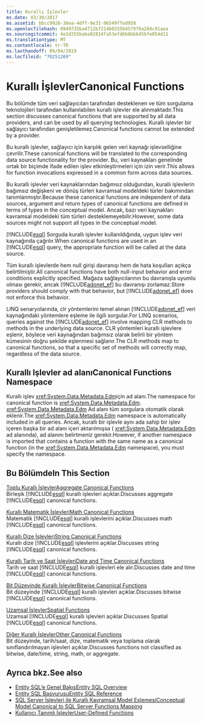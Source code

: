 ```yaml
---
title: Kurallı İşlevler
ms.date: 03/30/2017
ms.assetid: bbcc9928-36ea-4dff-9e31-96549ffed958
ms.openlocfilehash: 8949735ba4712b721460335b4579f0a268c91aea
ms.sourcegitcommit: 4e2d355baba82814fa53efd6b8bbb45bfe054d11
ms.translationtype: MT
ms.contentlocale: tr-TR
ms.lasthandoff: 09/04/2019
ms.locfileid: "70251269"
---
```

# <a name="canonical-functions"></a><span data-ttu-id="ee65b-102">Kurallı İşlevler</span><span class="sxs-lookup"><span data-stu-id="ee65b-102">Canonical Functions</span></span>
<span data-ttu-id="ee65b-103">Bu bölümde tüm veri sağlayıcıları tarafından desteklenen ve tüm sorgulama teknolojileri tarafından kullanılabilen kurallı işlevler ele alınmaktadır.</span><span class="sxs-lookup"><span data-stu-id="ee65b-103">This section discusses canonical functions that are supported by all data providers, and can be used by all querying technologies.</span></span> <span data-ttu-id="ee65b-104">Kurallı işlevler bir sağlayıcı tarafından genişletilemez.</span><span class="sxs-lookup"><span data-stu-id="ee65b-104">Canonical functions cannot be extended by a provider.</span></span>  
  
 <span data-ttu-id="ee65b-105">Bu kurallı işlevler, sağlayıcı için karşılık gelen veri kaynağı işlevselliğine çevrilir.</span><span class="sxs-lookup"><span data-stu-id="ee65b-105">These canonical functions will be translated to the corresponding data source functionality for the provider.</span></span> <span data-ttu-id="ee65b-106">Bu, veri kaynakları genelinde ortak bir biçimde ifade edilen işlev etkinleştirmeleri için izin verir.</span><span class="sxs-lookup"><span data-stu-id="ee65b-106">This allows for function invocations expressed in a common form across data sources.</span></span>  
  
 <span data-ttu-id="ee65b-107">Bu kurallı işlevler veri kaynaklarından bağımsız olduğundan, kurallı işlevlerin bağımsız değişkeni ve dönüş türleri kavramsal modeldeki türler bakımından tanımlanmıştır.</span><span class="sxs-lookup"><span data-stu-id="ee65b-107">Because these canonical functions are independent of data sources, argument and return types of canonical functions are defined in terms of types in the conceptual model.</span></span> <span data-ttu-id="ee65b-108">Ancak, bazı veri kaynakları kavramsal modeldeki tüm türleri desteklemeyebilir.</span><span class="sxs-lookup"><span data-stu-id="ee65b-108">However, some data sources might not support all types in the conceptual model.</span></span>  
  
 <span data-ttu-id="ee65b-109">[!INCLUDE[esql](../../../../../../includes/esql-md.md)] Sorguda kurallı işlevler kullanıldığında, uygun işlev veri kaynağında çağrılır.</span><span class="sxs-lookup"><span data-stu-id="ee65b-109">When canonical functions are used in an [!INCLUDE[esql](../../../../../../includes/esql-md.md)] query, the appropriate function will be called at the data source.</span></span>  
  
 <span data-ttu-id="ee65b-110">Tüm kurallı işlevlerde hem null girişi davranışı hem de hata koşulları açıkça belirtilmiştir.</span><span class="sxs-lookup"><span data-stu-id="ee65b-110">All canonical functions have both null-input behavior and error conditions explicitly specified.</span></span> <span data-ttu-id="ee65b-111">Mağaza sağlayıcılarının bu davranışla uyumlu olması gerekir, ancak [!INCLUDE[adonet_ef](../../../../../../includes/adonet-ef-md.md)] bu davranışı zorlamaz.</span><span class="sxs-lookup"><span data-stu-id="ee65b-111">Store providers should comply with that behavior, but [!INCLUDE[adonet_ef](../../../../../../includes/adonet-ef-md.md)] does not enforce this behavior.</span></span>  
  
 <span data-ttu-id="ee65b-112">LINQ senaryolarında, clr yöntemlerini temel alınan [!INCLUDE[adonet_ef](../../../../../../includes/adonet-ef-md.md)] veri kaynağındaki yöntemlere eşleme ile ilgili sorgular.</span><span class="sxs-lookup"><span data-stu-id="ee65b-112">For LINQ scenarios, queries against the [!INCLUDE[adonet_ef](../../../../../../includes/adonet-ef-md.md)] involve mapping CLR methods to methods in the underlying data source.</span></span> <span data-ttu-id="ee65b-113">CLR yöntemleri kurallı işlevlere eşlenir, böylece veri kaynağından bağımsız olarak belirli bir yöntem kümesinin doğru şekilde eşlenmesi sağlanır.</span><span class="sxs-lookup"><span data-stu-id="ee65b-113">The CLR methods map to canonical functions, so that a specific set of methods will correctly map, regardless of the data source.</span></span>  
  
## <a name="canonical-functions-namespace"></a><span data-ttu-id="ee65b-114">Kurallı Işlevler ad alanı</span><span class="sxs-lookup"><span data-stu-id="ee65b-114">Canonical Functions Namespace</span></span>  
 <span data-ttu-id="ee65b-115">Kurallı işlev <xref:System.Data.Metadata.Edm>için ad alanı.</span><span class="sxs-lookup"><span data-stu-id="ee65b-115">The namespace for canonical function is <xref:System.Data.Metadata.Edm>.</span></span> <span data-ttu-id="ee65b-116"><xref:System.Data.Metadata.Edm> Ad alanı tüm sorgulara otomatik olarak eklenir.</span><span class="sxs-lookup"><span data-stu-id="ee65b-116">The <xref:System.Data.Metadata.Edm> namespace is automatically included in all queries.</span></span> <span data-ttu-id="ee65b-117">Ancak, kurallı bir işlevle aynı ada sahip bir işlev içeren başka bir ad alanı içeri aktarılmışsa ( <xref:System.Data.Metadata.Edm> ad alanında), ad alanını belirtmeniz gerekir.</span><span class="sxs-lookup"><span data-stu-id="ee65b-117">However, if another namespace is imported that contains a function with the same name as a canonical function (in the <xref:System.Data.Metadata.Edm> namespace), you must specify the namespace.</span></span>  
  
## <a name="in-this-section"></a><span data-ttu-id="ee65b-118">Bu Bölümde</span><span class="sxs-lookup"><span data-stu-id="ee65b-118">In This Section</span></span>  
 [<span data-ttu-id="ee65b-119">Toplu Kurallı İşlevler</span><span class="sxs-lookup"><span data-stu-id="ee65b-119">Aggregate Canonical Functions</span></span>](aggregate-canonical-functions.md)  
 <span data-ttu-id="ee65b-120">Birleşik [!INCLUDE[esql](../../../../../../includes/esql-md.md)] kurallı işlevleri açıklar.</span><span class="sxs-lookup"><span data-stu-id="ee65b-120">Discusses aggregate [!INCLUDE[esql](../../../../../../includes/esql-md.md)] canonical functions.</span></span>  
  
 [<span data-ttu-id="ee65b-121">Kurallı Matematik İşlevleri</span><span class="sxs-lookup"><span data-stu-id="ee65b-121">Math Canonical Functions</span></span>](math-canonical-functions.md)  
 <span data-ttu-id="ee65b-122">Matematik [!INCLUDE[esql](../../../../../../includes/esql-md.md)] kurallı işlevlerini açıklar.</span><span class="sxs-lookup"><span data-stu-id="ee65b-122">Discusses math [!INCLUDE[esql](../../../../../../includes/esql-md.md)] canonical functions.</span></span>  
  
 [<span data-ttu-id="ee65b-123">Kurallı Dize İşlevleri</span><span class="sxs-lookup"><span data-stu-id="ee65b-123">String Canonical Functions</span></span>](string-canonical-functions.md)  
 <span data-ttu-id="ee65b-124">Kurallı dize [!INCLUDE[esql](../../../../../../includes/esql-md.md)] işlevlerini açıklar.</span><span class="sxs-lookup"><span data-stu-id="ee65b-124">Discusses string [!INCLUDE[esql](../../../../../../includes/esql-md.md)] canonical functions.</span></span>  
  
 [<span data-ttu-id="ee65b-125">Kurallı Tarih ve Saat İşlevleri</span><span class="sxs-lookup"><span data-stu-id="ee65b-125">Date and Time Canonical Functions</span></span>](date-and-time-canonical-functions.md)  
 <span data-ttu-id="ee65b-126">Tarih ve saat [!INCLUDE[esql](../../../../../../includes/esql-md.md)] kurallı işlevleri ele alır.</span><span class="sxs-lookup"><span data-stu-id="ee65b-126">Discusses date and time [!INCLUDE[esql](../../../../../../includes/esql-md.md)] canonical functions.</span></span>  
  
 [<span data-ttu-id="ee65b-127">Bit Düzeyinde Kurallı İşlevler</span><span class="sxs-lookup"><span data-stu-id="ee65b-127">Bitwise Canonical Functions</span></span>](bitwise-canonical-functions.md)  
 <span data-ttu-id="ee65b-128">Bit düzeyinde [!INCLUDE[esql](../../../../../../includes/esql-md.md)] kurallı işlevleri açıklar.</span><span class="sxs-lookup"><span data-stu-id="ee65b-128">Discusses bitwise [!INCLUDE[esql](../../../../../../includes/esql-md.md)] canonical functions.</span></span>  
  
 [<span data-ttu-id="ee65b-129">Uzamsal İşlevler</span><span class="sxs-lookup"><span data-stu-id="ee65b-129">Spatial Functions</span></span>](spatial-functions.md)  
 <span data-ttu-id="ee65b-130">Uzamsal [!INCLUDE[esql](../../../../../../includes/esql-md.md)] kurallı işlevleri açıklar.</span><span class="sxs-lookup"><span data-stu-id="ee65b-130">Discusses Spatial [!INCLUDE[esql](../../../../../../includes/esql-md.md)] canonical functions.</span></span>  
  
 [<span data-ttu-id="ee65b-131">Diğer Kurallı İşlevler</span><span class="sxs-lookup"><span data-stu-id="ee65b-131">Other Canonical Functions</span></span>](other-canonical-functions.md)  
 <span data-ttu-id="ee65b-132">Bit düzeyinde, tarih/saat, dize, matematik veya toplama olarak sınıflandırılmayan işlevleri açıklar.</span><span class="sxs-lookup"><span data-stu-id="ee65b-132">Discusses functions not classified as bitwise, date/time, string, math, or aggregate.</span></span>  
  
## <a name="see-also"></a><span data-ttu-id="ee65b-133">Ayrıca bkz.</span><span class="sxs-lookup"><span data-stu-id="ee65b-133">See also</span></span>

- [<span data-ttu-id="ee65b-134">Entity SQL’e Genel Bakış</span><span class="sxs-lookup"><span data-stu-id="ee65b-134">Entity SQL Overview</span></span>](entity-sql-overview.md)
- [<span data-ttu-id="ee65b-135">Entity SQL Başvurusu</span><span class="sxs-lookup"><span data-stu-id="ee65b-135">Entity SQL Reference</span></span>](entity-sql-reference.md)
- [<span data-ttu-id="ee65b-136">SQL Server İşlevleri ile Kurallı Kavramsal Model Eşlemesi</span><span class="sxs-lookup"><span data-stu-id="ee65b-136">Conceptual Model Canonical to SQL Server Functions Mapping</span></span>](../conceptual-model-canonical-to-sql-server-functions-mapping.md)
- [<span data-ttu-id="ee65b-137">Kullanıcı Tanımlı İşlevler</span><span class="sxs-lookup"><span data-stu-id="ee65b-137">User-Defined Functions</span></span>](user-defined-functions-entity-sql.md)
